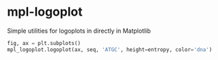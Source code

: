 # mpl-logoplot
Simple utilities for logoplots in directly in Matplotlib

```python
fig, ax = plt.subplots()
mpl_logoplot.logoplot(ax, seq, 'ATGC', height=entropy, color='dna')
```